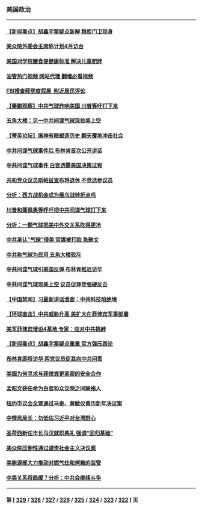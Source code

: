 ### 美国政治
---
#### [【新闻看点】胡鑫宇案疑点新解 粮库门卫现身](../../pages/ncid1078159/n13921921.md?02041645) 
#### [美众院外委会主席称计划4月访台](../../pages/ncid1078159/n13922155.md?02041645) 
#### [美国对学校膳食提健康标准 解决儿童肥胖](../../pages/ncid1078159/n13922117.md?02041645) 
#### [油管热门视频 网站代理 翻墙必看视频](http://138.2.39.72:81/youtube.html?epic-marker?02041645)
#### [FBI搜查拜登度假屋  附近居民评论](../../pages/ncid1078159/n13922141.md?02041645) 
#### [【秦鹏观察】中共气球炸响美国 川普等吁打下来](../../pages/ncid1078159/n13922003.md?02041645) 
#### [五角大楼：另一中共间谍气球现拉美上空](../../pages/ncid1078159/n13922030.md?02041645) 
#### [【菁英论坛】瘟神有眼塑造历史 翻天覆地冲击社会](../../pages/ncid1078159/n13921946.md?02041645) 
#### [中共间谍气球事件后 布林肯首次公开讲话](../../pages/ncid1078159/n13921910.md?02041645) 
#### [中共间谍气球事件 白宫透露美国决策过程](../../pages/ncid1078159/n13921938.md?02041645) 
#### [共和党众议员斯帕兹宣布将退休 不竞选参议员](../../pages/ncid1078159/n13921887.md?02041645) 
#### [分析：西方战机会成为俄乌战转折点吗](../../pages/ncid1078159/n13921876.md?02041645) 
#### [川普和蓬佩奥等呼吁把中共间谍气球打下来](../../pages/ncid1078159/n13921904.md?02041645) 
#### [分析：一颗气球把美中外交关系吹得更冷](../../pages/ncid1078159/n13921902.md?02041645) 
#### [中共承认“气球”侵美 官媒被打脸 急删文](../../pages/ncid1078159/n13921867.md?02041645) 
#### [中共称气球为民用 五角大楼驳斥](../../pages/ncid1078159/n13921872.md?02041645) 
#### [中共间谍气球引美国反弹 布林肯推迟访华](../../pages/ncid1078159/n13921843.md?02041645) 
#### [中共间谍气球现美上空 议员促拜登强硬反击](../../pages/ncid1078159/n13921818.md?02041645) 
#### [【中国禁闻】习最新讲话泄密：中共科技陷绝境](../../pages/ncid1078159/n13921155.md?02041645) 
#### [【环球直击】中共威胁升高 美扩大在菲律宾军事部署](../../pages/ncid1078159/n13921026.md?02041645) 
#### [美军菲律宾增设4基地 专家：应对中共挑衅](../../pages/ncid1078159/n13921065.md?02041645) 
#### [【新闻看点】胡鑫宇案疑点重重 官方强压舆论](../../pages/ncid1078159/n13921278.md?02041645) 
#### [布林肯即将访华 两党议员促其向中共问责](../../pages/ncid1078159/n13921399.md?02041645) 
#### [美国为何寻求与菲律宾更紧密的安全合作](../../pages/ncid1078159/n13921322.md?02041645) 
#### [孟昭文获任命为白宫和众议院之间联络人](../../pages/ncid1078159/n13921371.md?02041645) 
#### [纽约市议会全票通过马泰、黄敏仪黄历新年决议案](../../pages/ncid1078159/n13921369.md?02041645) 
#### [中情局局长：勿低估习近平对台湾野心](../../pages/ncid1078159/n13921368.md?02041645) 
#### [圣荷西新任市长马汉就职典礼 强调“回归基础”](../../pages/ncid1078159/n13921402.md?02041645) 
#### [美众院压倒性通过谴责社会主义决议案](../../pages/ncid1078159/n13921214.md?02041645) 
#### [美能源部大力推动对燃气灶和烤箱的监管](../../pages/ncid1078159/n13921237.md?02041645) 
#### [中美关系将趋缓？分析：中共会继续斗争](../../pages/ncid1078159/n13921288.md?02041645) 

---
#### 第 [ [329](./329.md?02041645) / [328](./328.md?02041645) / [327](./327.md?02041645) / [326](./326.md?02041645) / [325](./325.md?02041645) / [324](./324.md?02041645) / [323](./323.md?02041645) / [322](./322.md?02041645) ] 页
